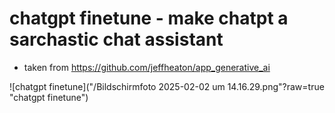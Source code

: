 # chatgpt finetune - make chatpt a sarchastic chat assistant
- taken from https://github.com/jeffheaton/app_generative_ai

![chatgpt finetune]("/Bildschirmfoto 2025-02-02 um 14.16.29.png"?raw=true "chatgpt finetune")
